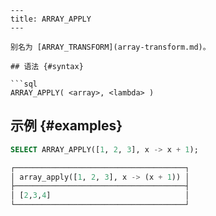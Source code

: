 ```
---
title: ARRAY_APPLY
---

别名为 [ARRAY_TRANSFORM](array-transform.md)。

## 语法 {#syntax}

```sql
ARRAY_APPLY( <array>, <lambda> )
```

## 示例 {#examples}

```sql
SELECT ARRAY_APPLY([1, 2, 3], x -> x + 1);

┌──────────────────────────────────────┐
│ array_apply([1, 2, 3], x -> (x + 1)) │
├──────────────────────────────────────┤
│ [2,3,4]                              │
└──────────────────────────────────────┘
```
```